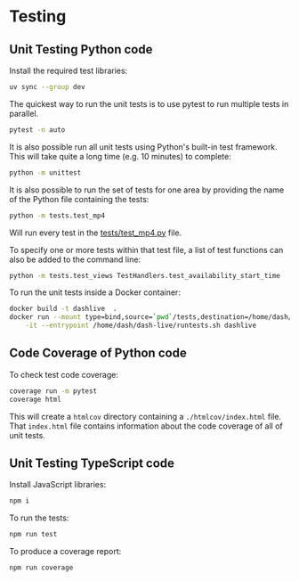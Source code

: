 # Testing

## Unit Testing Python code

Install the required test libraries:

```sh
uv sync --group dev
```

The quickest way to run the unit tests is to use pytest to run
multiple tests in parallel.

```sh
pytest -n auto
```

It is also possible run all unit tests using Python's built-in test
framework. This will take quite a long time (e.g. 10 minutes) to
complete:

```sh
python -m unittest
```

It is also possible to run the set of tests for one area by providing
the name of the Python file containing the tests:

```sh
python -m tests.test_mp4
```

Will run every test in the [tests/test_mp4.py](./tests/test_mp4.py) file.

To specify one or more tests within that test file, a list of test
functions can also be added to the command line:

```sh
python -m tests.test_views TestHandlers.test_availability_start_time
```

To run the unit tests inside a Docker container:

```sh
docker build -t dashlive  .
docker run --mount type=bind,source=`pwd`/tests,destination=/home/dash/dash-live/tests \
    -it --entrypoint /home/dash/dash-live/runtests.sh dashlive
```

## Code Coverage of Python code

To check test code coverage:

```sh
coverage run -m pytest
coverage html
```

This will create a `htmlcov` directory containing a `./htmlcov/index.html`
file. That `index.html` file contains information about the code coverage
of all of unit tests.

## Unit Testing TypeScript code

Install JavaScript libraries:

```sh
npm i
```

To run the tests:

```sh
npm run test
```

To produce a coverage report:

```sh
npm run coverage
```
